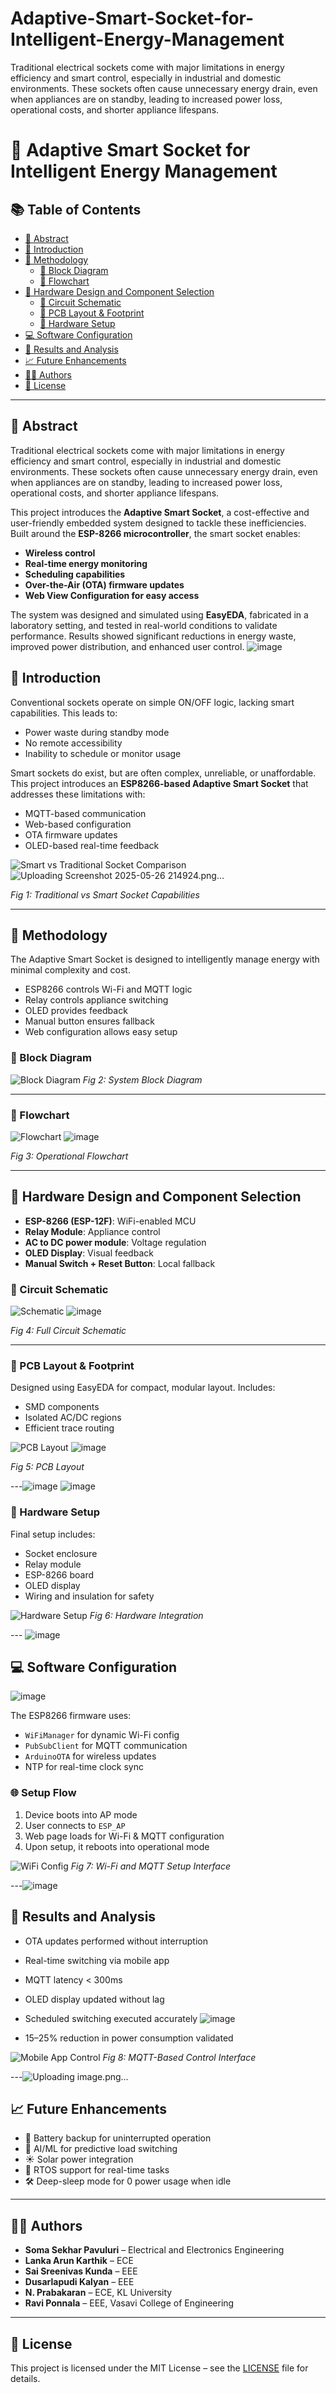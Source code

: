 # Adaptive-Smart-Socket-for-Intelligent-Energy-Management
Traditional electrical sockets come with major limitations in energy efficiency and smart control, especially in industrial and domestic environments. These sockets often cause unnecessary energy drain, even when appliances are on standby, leading to increased power loss, operational costs, and shorter appliance lifespans.
# 🔌 Adaptive Smart Socket for Intelligent Energy Management

## 📚 Table of Contents

- [📄 Abstract](#-abstract)
- [🧭 Introduction](#-introduction)
- [🔬 Methodology](#-methodology)
  - [🔲 Block Diagram](#-block-diagram)
  - [🔄 Flowchart](#-flowchart)
- [🧩 Hardware Design and Component Selection](#-hardware-design-and-component-selection)
  - [📐 Circuit Schematic](#-circuit-schematic)
  - [🧱 PCB Layout & Footprint](#-pcb-layout--footprint)
  - [🔧 Hardware Setup](#-hardware-setup)
- [💻 Software Configuration](#-software-configuration)
- [🧪 Results and Analysis](#-results-and-analysis)
- [📈 Future Enhancements](#-future-enhancements)
- [🧑‍💻 Authors](#-authors)
- [📜 License](#-license)

---

## 📄 Abstract

Traditional electrical sockets come with major limitations in energy efficiency and smart control, especially in industrial and domestic environments. These sockets often cause unnecessary energy drain, even when appliances are on standby, leading to increased power loss, operational costs, and shorter appliance lifespans.

This project introduces the **Adaptive Smart Socket**, a cost-effective and user-friendly embedded system designed to tackle these inefficiencies. Built around the **ESP-8266 microcontroller**, the smart socket enables:

- **Wireless control**
- **Real-time energy monitoring**
- **Scheduling capabilities**
- **Over-the-Air (OTA) firmware updates**
- **Web View Configuration for easy access**

The system was designed and simulated using **EasyEDA**, fabricated in a laboratory setting, and tested in real-world conditions to validate performance. Results showed significant reductions in energy waste, improved power distribution, and enhanced user control.
![image](https://github.com/user-attachments/assets/a7b2fefb-e7dd-4627-849a-d7e788778982)

## 🧭 Introduction

Conventional sockets operate on simple ON/OFF logic, lacking smart capabilities. This leads to:
- Power waste during standby mode
- No remote accessibility
- Inability to schedule or monitor usage

Smart sockets do exist, but are often complex, unreliable, or unaffordable. This project introduces an **ESP8266-based Adaptive Smart Socket** that addresses these limitations with:

- MQTT-based communication
- Web-based configuration
- OTA firmware updates
- OLED-based real-time feedback

![Smart vs Traditional Socket Comparison](./![image](https://github.com/user-attachments/assets/3e9cb086-3fe7-4782-aa38-cfd1fc297405)
) ![Uploading Screenshot 2025-05-26 214924.png…]()

*Fig 1: Traditional vs Smart Socket Capabilities*

---

## 🔬 Methodology

The Adaptive Smart Socket is designed to intelligently manage energy with minimal complexity and cost.

- ESP8266 controls Wi-Fi and MQTT logic
- Relay controls appliance switching
- OLED provides feedback
- Manual button ensures fallback
- Web configuration allows easy setup

### 🔲 Block Diagram

![Block Diagram](./![image](https://github.com/user-attachments/assets/cfcbdbef-f266-41e9-92f6-10e165daea87)
)
*Fig 2: System Block Diagram*

---

### 🔄 Flowchart

![Flowchart](./) ![image](https://github.com/user-attachments/assets/7fb02189-f0d6-4182-b00b-26ef606e2522)

*Fig 3: Operational Flowchart*

---

## 🧩 Hardware Design and Component Selection

- **ESP-8266 (ESP-12F)**: WiFi-enabled MCU
- **Relay Module**: Appliance control
- **AC to DC power module**: Voltage regulation
- **OLED Display**: Visual feedback
- **Manual Switch + Reset Button**: Local fallback

### 📐 Circuit Schematic

![Schematic](./images/schematic_diagram.png) ![image](https://github.com/user-attachments/assets/5202a092-fb1e-4031-8b4a-10ad29800b43)

*Fig 4: Full Circuit Schematic*

---

### 🧱 PCB Layout & Footprint

Designed using EasyEDA for compact, modular layout. Includes:
- SMD components
- Isolated AC/DC regions
- Efficient trace routing

![PCB Layout](./images/pcb_layout.png)  ![image](https://github.com/user-attachments/assets/cf754095-96b7-4abb-9773-2ad0fb118681)

*Fig 5: PCB Layout*

---![image](https://github.com/user-attachments/assets/72adf7f5-b4a2-4dbb-941b-952fe7a74dfb)
![image](https://github.com/user-attachments/assets/0f5a0cdd-67b1-4355-b313-8fd15adf23b4)



### 🔧 Hardware Setup

Final setup includes:
- Socket enclosure
- Relay module
- ESP-8266 board
- OLED display
- Wiring and insulation for safety

![Hardware Setup](./images/hardware_setup.jpg)
*Fig 6: Hardware Integration*

--- ![image](https://github.com/user-attachments/assets/0c6218cd-33ff-4788-b165-ebc968763d0b)


## 💻 Software Configuration
![image](https://github.com/user-attachments/assets/7df15d46-8cb6-4ec6-97a8-f63fcaff7d75)

The ESP8266 firmware uses:
- `WiFiManager` for dynamic Wi-Fi config
- `PubSubClient` for MQTT communication
- `ArduinoOTA` for wireless updates
- NTP for real-time clock sync

### 🌐 Setup Flow

1. Device boots into AP mode
2. User connects to `ESP_AP`
3. Web page loads for Wi-Fi & MQTT configuration
4. Upon setup, it reboots into operational mode

![WiFi Config](./images/wifi_setup.png)
*Fig 7: Wi-Fi and MQTT Setup Interface*

---![image](https://github.com/user-attachments/assets/4e96ed65-0abc-4e50-ad57-01174a205e69)


## 🧪 Results and Analysis

- OTA updates performed without interruption
- Real-time switching via mobile app
- MQTT latency < 300ms
- OLED display updated without lag
- Scheduled switching executed accurately ![image](https://github.com/user-attachments/assets/ca10fe9b-583f-41cd-872b-49610be2b9dd)

- 15–25% reduction in power consumption validated

![Mobile App Control](./images/mobile_control.png)
*Fig 8: MQTT-Based Control Interface*

---![Uploading image.png…]()


## 📈 Future Enhancements

- 🔋 Battery backup for uninterrupted operation
- 🧠 AI/ML for predictive load switching
- ☀️ Solar power integration
- 🧰 RTOS support for real-time tasks
- 🛠️ Deep-sleep mode for 0 power usage when idle

---

## 🧑‍💻 Authors

- **Soma Sekhar Pavuluri** – Electrical and Electronics Engineering  
- **Lanka Arun Karthik** – ECE  
- **Sai Sreenivas Kunda** – EEE  
- **Dusarlapudi Kalyan** – EEE  
- **N. Prabakaran** – ECE, KL University  
- **Ravi Ponnala** – EEE, Vasavi College of Engineering

---

## 📜 License

This project is licensed under the MIT License – see the [LICENSE](./LICENSE) file for details.
